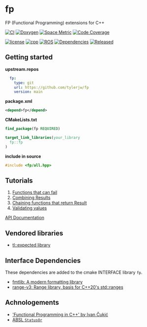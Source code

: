 # fp

FP (Functional Programming) extensions for C++

[![CI](https://github.com/tylerjw/fp/actions/workflows/ci.yaml/badge.svg?branch=main)](https://github.com/tylerjw/fp/actions/workflows/ci.yaml?query=branch%3Amain)
[![Doxygen](https://github.com/tylerjw/fp/actions/workflows/doxygen.yaml/badge.svg?branch=main)](https://github.com/tylerjw/fp/actions/workflows/doxygen.yaml?query=branch%3Amain)
[![Space Metric](https://tylerjw.testspace.com/spaces/162241/badge?token=942f36be0e57d277368e06dd911d23098a89be84)](https://tylerjw.testspace.com/spaces/162241?utm_campaign=badge&utm_medium=referral&utm_source=test "Test Cases")
[![Code Coverage](https://codecov.io/gh/tylerjw/fp/branch/main/graph/badge.svg?token=W7uHKcY0ly)](https://codecov.io/gh/tylerjw/fp)

[![license](https://img.shields.io/github/license/tylerjw/fp)](https://github.com/tylerjw/fp/blob/main/LICENSE)
[![cpp](https://img.shields.io/badge/C%2B%2B-17-blue)](#)
[![ROS](https://img.shields.io/badge/ROS-rolling-blue)](#)
[![Dependencies](https://img.shields.io/badge/Dependencies-fmt%2C%20range--v3-blue)](#)
[![Released](https://img.shields.io/badge/Released-no!-red)](#)

## Getting started

**upstream.repos**
```yaml
  fp:
    type: git
    url: https://github.com/tylerjw/fp
    version: main
```

**package.xml**
```xml
<depend>fp</depend>
```

**CMakeLists.txt**
```cmake
find_package(fp REQUIRED)

target_link_libraries(your_library
  fp::fp
)
```

**include in source**
```cpp
#include <fp/all.hpp>
```

## Tutorials

1. [Functions that can fail](doc/1_functions_that_can_fail.md)
2. [Combining Result<T>s](doc/2_combining_results.md)
3. [Chaining functions that return Result<T>](doc/3_chaining_functions.md)
4. [Validating values](doc/4_validate.md)

[API Documentation](https://tylerjw.github.io/fp/)

## Vendored libraries

- [tl::expected library](https://tl.tartanllama.xyz/en/latest/api/expected.html#tl-expected)

## Interface Dependencies

These dependencies are added to the cmake INTERFACE library `fp`.

- [fmtlib: A modern formatting library](https://fmt.dev/latest/index.html)
- [range-v3: Range library, basis for C++20's std::ranges](https://ericniebler.github.io/range-v3/)

## Achnologements

- ['Functional Programming in C++' by Ivan Čukić](https://www.manning.com/books/functional-programming-in-c-plus-plus)
- [ABSL `StatusOr`](https://github.com/abseil/abseil-cpp/blob/master/absl/status/statusor.h)
